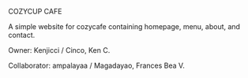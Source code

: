COZYCUP CAFE

A simple website for cozycafe containing homepage, menu, about, and contact.

Owner: Kenjicci / Cinco, Ken C.

Collaborator: ampalayaa / Magadayao, Frances Bea V.
